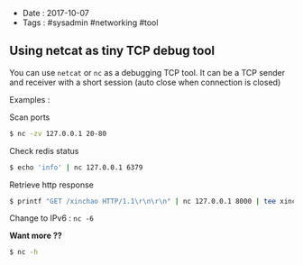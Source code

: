 - Date : 2017-10-07
- Tags : #sysadmin #networking #tool

## Using netcat as tiny TCP debug tool

You can use `netcat` or `nc` as a debugging TCP tool. It can be a TCP sender and receiver with a short session (auto close when connection is closed)

Examples :

Scan ports

```bash
$ nc -zv 127.0.0.1 20-80
```

Check redis status

```bash
$ echo 'info' | nc 127.0.0.1 6379
```

Retrieve http response

```bash
$ printf "GET /xinchao HTTP/1.1\r\n\r\n" | nc 127.0.0.1 8000 | tee xinchao.txt
```

Change to IPv6 : `nc -6`

**Want more ??**

```bash
$ nc -h
```
